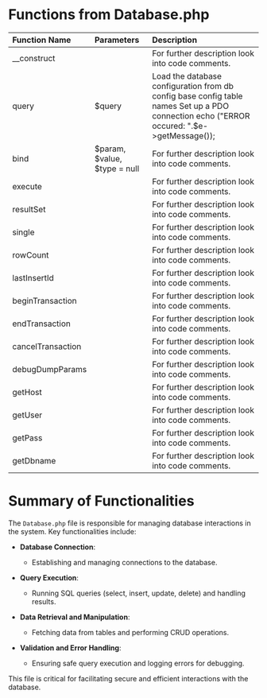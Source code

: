 # Functions from Database.php

| Function Name     | Parameters                   | Description                                                                                                                               |
|:------------------|:-----------------------------|:------------------------------------------------------------------------------------------------------------------------------------------|
| __construct       |                              | For further description look into code comments.                                                                                                                  |
| query             | $query                       | Load the database configuration from db config base config table names Set up a PDO connection echo ("ERROR occured: ".$e->getMessage()); |
| bind              | $param, $value, $type = null | For further description look into code comments.                                                                                                                  |
| execute           |                              | For further description look into code comments.                                                                                                                  |
| resultSet         |                              | For further description look into code comments.                                                                                                                  |
| single            |                              | For further description look into code comments.                                                                                                                  |
| rowCount          |                              | For further description look into code comments.                                                                                                                  |
| lastInsertId      |                              | For further description look into code comments.                                                                                                                  |
| beginTransaction  |                              | For further description look into code comments.                                                                                                                  |
| endTransaction    |                              | For further description look into code comments.                                                                                                                  |
| cancelTransaction |                              | For further description look into code comments.                                                                                                                  |
| debugDumpParams   |                              | For further description look into code comments.                                                                                                                  |
| getHost           |                              | For further description look into code comments.                                                                                                                  |
| getUser           |                              | For further description look into code comments.                                                                                                                  |
| getPass           |                              | For further description look into code comments.                                                                                                                  |
| getDbname         |                              | For further description look into code comments.                                                                                                                  |

# Summary of Functionalities


The `Database.php` file is responsible for managing database interactions in the system. Key functionalities include:

- **Database Connection**:
  - Establishing and managing connections to the database.

- **Query Execution**:
  - Running SQL queries (select, insert, update, delete) and handling results.

- **Data Retrieval and Manipulation**:
  - Fetching data from tables and performing CRUD operations.

- **Validation and Error Handling**:
  - Ensuring safe query execution and logging errors for debugging.

This file is critical for facilitating secure and efficient interactions with the database.
